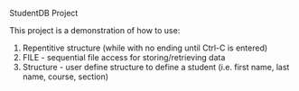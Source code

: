StudentDB Project

This project is a demonstration of how to use:

1. Repentitive structure (while with no ending until Ctrl-C is entered)
2. FILE - sequential file access for storing/retrieving data
3. Structure - user define structure to define a student (i.e. first name, last name, course, section)

